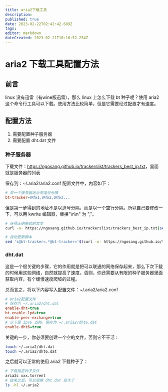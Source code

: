 ```yaml
---
title: aria2下载工具
description: 
published: true
date: 2023-02-22T02:42:42.689Z
tags: 
editor: markdown
dateCreated: 2023-02-21T10:16:52.254Z
---
```


# aria2 下载工具配置方法

## 前言

linux 没有迅雷（有wine版迅雷），那么 linux 上怎么下载 bt 种子呢？使用 aria2 这个命令行工具可以下载。使用方法比较简单，但是它需要经过配置才有速度。

## 配置方法

1. 需要配置种子服务器
2. 需要配置 dht.dat 文件

### 种子服务器

下载文件：<https://ngosang.github.io/trackerslist/trackers_best_ip.txt>，里面就是服务器的列表

保存到：~/.aria2/aria2.conf 配置文件中，内容如下：

```ini
# 每一个服务器地址用逗号分隔
bt-tracker=网址1,网址2,网址3...
```

但是第一步得到的地址不是以逗号分隔，而是以一个空行分隔。所以自己要修改一下，可以用 kwrite 编辑器，替换"\n\n" 为 ","。

```bash
# 获得正确格式的文本
curl -o- https://ngosang.github.io/trackerslist/trackers_best_ip.txt|sed -ne '1h; 1!H;${g;s/\n\n/,/g;s/\n//g;p}'

# 自动更新脚本
sed 's@bt-tracker=.*@bt-tracker='$(curl -o- https://ngosang.github.io/trackerslist/trackers_best_ip.txt|sed -ne '1h; 1!H;${g;s/\n\n/,/g;s/\n//g;p}')'@g' ~/.aria2/aria2.conf
```

### dht.dat

这是一个很关键的步骤，它的作用就是把可以联通的网络保存起来，那么下次下载的时候用这些网络，自然就提高了速度。否则，你还需要从有限的种子服务器里面获取内容，有个缓慢速度爬坡的过程。

总而言之，将以下内容写入配置文件：~/.aria2/aria2.conf

```ini
# aria2配置文件
# 保存为 ~/.aria2/dht.dat
enable-dht=true
bt-enable-lpd=true
enable-peer-exchange=true
# 以下是 ipv6 支持，保存为 ~/.aria2/dht6.dat
enable-dht6=true
```

关键的一步，你必须要创建一个空的文件，否则它不干活：

```bash
touch ~/.aria2/dht.dat
touch ~/.aria2/dht6.dat
```

之后就可以正常的使用 aria2 下载种子了：

```bash
# 下载指定种子文件
aria2c xxx.torrent 
# 结束之后，可以观察 dht.dat 变大了
ls -hl ~/.aria2
```

